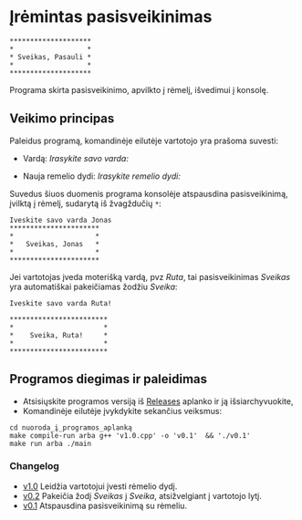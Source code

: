 # Įrėmintas pasisveikinimas

```shell
********************
*                  *
* Sveikas, Pasauli *
*                  *
********************
```

Programa skirta pasisveikinimo, apvilkto į rėmelį, išvedimui į konsolę.

## Veikimo principas

Paleidus programą, komandinėje eilutėje vartotojo yra prašoma suvesti:

* Vardą: *Irasykite savo varda:*
 
* Nauja remelio dydi: *Irasykite remelio dydi:*


Suvedus šiuos duomenis programa konsolėje atspausdina pasisveikinimą, įvilktą į rėmelį, sudarytą iš žvagždučių `*`:

```shell
Iveskite savo varda Jonas
**********************
*                    *
*   Sveikas, Jonas   *
*                    *
**********************
```

Jei vartotojas įveda moterišką vardą, pvz *Ruta*, tai pasisveikinimas *Sveikas* yra automatiškai pakeičiamas žodžiu *Sveika*:

```shell
Iveskite savo varda Ruta!

************************
*                      *
*    Sveika, Ruta!     *
*                      *
************************
```


## Programos diegimas ir paleidimas

* Atsisiųskite programos versiją iš [Releases](https://github.com/PovilasRandis/1Labaratorinis/releases) aplanko ir ją išsiarchyvuokite,
* Komandinėje eilutėje įvykdykite sekančius veiksmus:

```shell
cd nuoroda_į_programos_aplanką
make compile-run arba g++ 'v1.0.cpp' -o 'v0.1'  && './v0.1'
make run arba ./main
```

### Changelog

* [v1.0]() Leidžia vartotojui įvesti rėmelio dydį.
* [v0.2]() Pakeičia žodį *Sveikas* į *Sveika*, atsižvelgiant į vartotojo lytį.
* [v0.1](linkas) Atspausdina pasisveikinimą su rėmeliu.
